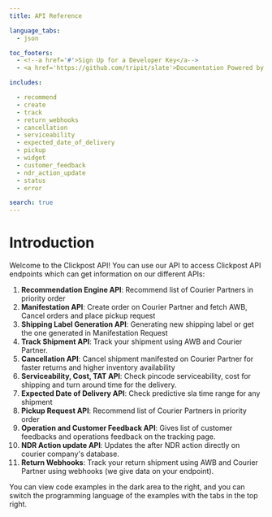 ```yaml
---
title: API Reference

language_tabs:
  - json

toc_footers:
  - <!--a href='#'>Sign Up for a Developer Key</a-->
  - <a href='https://github.com/tripit/slate'>Documentation Powered by Slate</a>

includes:

  - recommend
  - create
  - track
  - return_webhooks
  - cancellation
  - serviceability
  - expected_date_of_delivery
  - pickup
  - widget
  - customer_feedback
  - ndr_action_update
  - status
  - error

search: true
---
```


# Introduction

Welcome to the Clickpost API! You can use our API to access Clickpost API endpoints which can get information on our different APIs:

1. __Recommendation Engine API__: Recommend list of Courier Partners in priority order
2. __Manifestation API__: Create order on Courier Partner and fetch AWB, Cancel orders and place pickup request
3. __Shipping Label Generation API__: Generating new shipping label or get the one generated in Manifestation Request
4. __Track Shipment API__: Track your shipment using AWB and Courier Partner.
5. __Cancellation API__: Cancel shipment manifested on Courier Partner for faster returns and higher inventory availability
6. __Serviceability, Cost, TAT API__: Check pincode serviceability, cost for shipping and turn around time for the delivery.
7. __Expected Date of Delivery API__: Check predictive sla time range for any shipment
8. __Pickup Request API__: Recommend list of Courier Partners in priority order
9. __Operation and Customer Feedback API__: Gives list of customer feedbacks and operations feedback on the tracking page.
10. __NDR Action update API__: Updates the after NDR action directly on courier company's database.
11. __Return Webhooks__: Track your return shipment using AWB and Courier Partner using webhooks (we give data on your endpoint).

<!--We have language bindings in Shell, Ruby, PHP and Python!-->

You can view code examples in the dark area to the right, and you can switch the programming language of the examples with the tabs in the top right.
